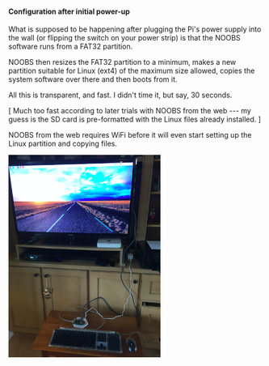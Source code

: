#### Configuration after initial power-up

What is supposed to be happening after plugging the Pi's power supply into the wall (or flipping the switch on your power strip) is that the NOOBS software runs from a FAT32 partition.

NOOBS then resizes the FAT32 partition to a minimum, makes a new partition suitable for Linux (ext4) of the maximum size allowed, copies the system software over there and then boots from it.

All this is transparent, and fast.  I didn't time it, but say, 30 seconds.

[ Much too fast according to later trials with NOOBS from the web --- my guess is the SD card is pre-formatted with the Linux files already installed. ]

NOOBS from the web requires WiFi before it will even start setting up the Linux partition and copying files.

<img src="../figs/startup.png" style="height: 400px;" />

